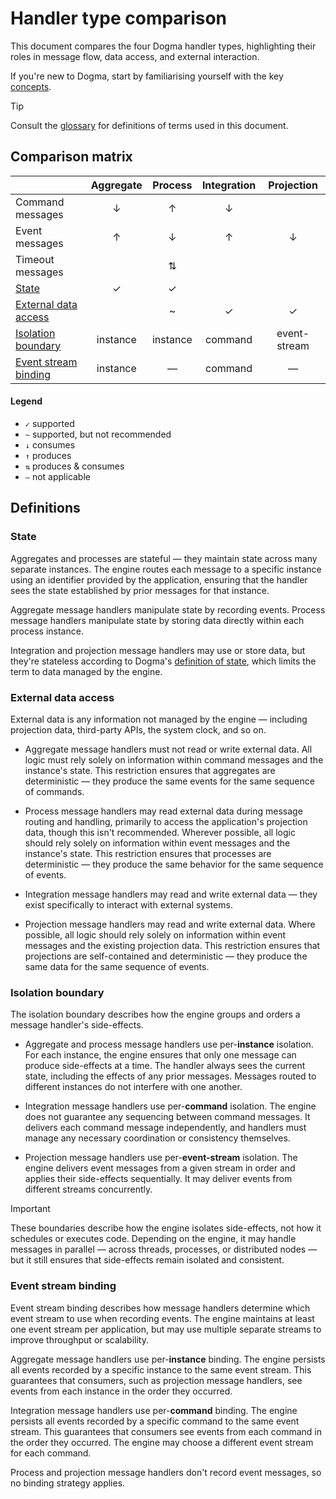 # Handler type comparison

This document compares the four Dogma handler types, highlighting their roles in
message flow, data access, and external interaction.

If you're new to Dogma, start by familiarising yourself with the key [concepts].

> [!TIP]
> Consult the [glossary] for definitions of terms used in this document.

## Comparison matrix

|                        | Aggregate | Process  | Integration |  Projection  |
| ---------------------- | :-------: | :------: | :---------: | :----------: |
| Command messages       |     ↓     |    ↑     |      ↓      |              |
| Event messages         |     ↑     |    ↓     |      ↑      |      ↓       |
| Timeout messages       |           |    ⇅     |             |              |
| [State]                |     ✓     |    ✓     |             |              |
| [External data access] |           |    ~     |      ✓      |      ✓       |
| [Isolation boundary]   | instance  | instance |   command   | event-stream |
| [Event stream binding] | instance  |    —     |   command   |      —       |

#### Legend

- `✓` supported
- `~` supported, but not recommended
- `↓` consumes
- `↑` produces
- `⇅` produces & consumes
- `—` not applicable

## Definitions

### State

Aggregates and processes are stateful — they maintain state across many separate
instances. The engine routes each message to a specific instance using an
identifier provided by the application, ensuring that the handler sees the state
established by prior messages for that instance.

Aggregate message handlers manipulate state by recording events. Process message
handlers manipulate state by storing data directly within each process instance.

Integration and projection message handlers may use or store data, but they're
stateless according to Dogma's [definition of state], which limits the term to
data managed by the engine.

### External data access

External data is any information not managed by the engine — including
projection data, third-party APIs, the system clock, and so on.

- Aggregate message handlers must not read or write external data. All logic
  must rely solely on information within command messages and the instance's
  state. This restriction ensures that aggregates are deterministic — they
  produce the same events for the same sequence of commands.

- Process message handlers may read external data during message routing and
  handling, primarily to access the application's projection data, though this
  isn't recommended. Wherever possible, all logic should rely solely on
  information within event messages and the instance's state. This restriction
  ensures that processes are deterministic — they produce the same behavior for
  the same sequence of events.

- Integration message handlers may read and write external data — they exist
  specifically to interact with external systems.

- Projection message handlers may read and write external data. Where possible,
  all logic should rely solely on information within event messages and the
  existing projection data. This restriction ensures that projections are
  self-contained and deterministic — they produce the same data for the same
  sequence of events.

### Isolation boundary

The isolation boundary describes how the engine groups and orders a message
handler's side-effects.

- Aggregate and process message handlers use per-**instance** isolation. For
  each instance, the engine ensures that only one message can produce
  side-effects at a time. The handler always sees the current state, including
  the effects of any prior messages. Messages routed to different instances do
  not interfere with one another.

- Integration message handlers use per-**command** isolation. The engine does
  not guarantee any sequencing between command messages. It delivers each
  command message independently, and handlers must manage any necessary
  coordination or consistency themselves.

- Projection message handlers use per-**event-stream** isolation. The engine
  delivers event messages from a given stream in order and applies their
  side-effects sequentially. It may deliver events from different streams
  concurrently.

> [!IMPORTANT]
> These boundaries describe how the engine isolates side-effects, not how it
> schedules or executes code. Depending on the engine, it may handle messages in
> parallel — across threads, processes, or distributed nodes — but it still
> ensures that side-effects remain isolated and consistent.

### Event stream binding

Event stream binding describes how message handlers determine which event stream
to use when recording events. The engine maintains at least one event stream per
application, but may use multiple separate streams to improve throughput or
scalability.

Aggregate message handlers use per-**instance** binding. The engine persists all
events recorded by a specific instance to the same event stream. This guarantees
that consumers, such as projection message handlers, see events from each
instance in the order they occurred.

Integration message handlers use per-**command** binding. The engine persists
all events recorded by a specific command to the same event stream. This
guarantees that consumers see events from each command in the order they
occurred. The engine may choose a different event stream for each command.

Process and projection message handlers don't record event messages, so no
binding strategy applies.

<!-- anchors -->

[state]: #state
[isolation boundary]: #isolation-boundary
[external data access]: #external-data-access
[event stream binding]: #event-stream-binding

<!-- external links -->

[concepts]: concepts.md
[glossary]: glossary.md
[definition of state]: glossary.md#state
